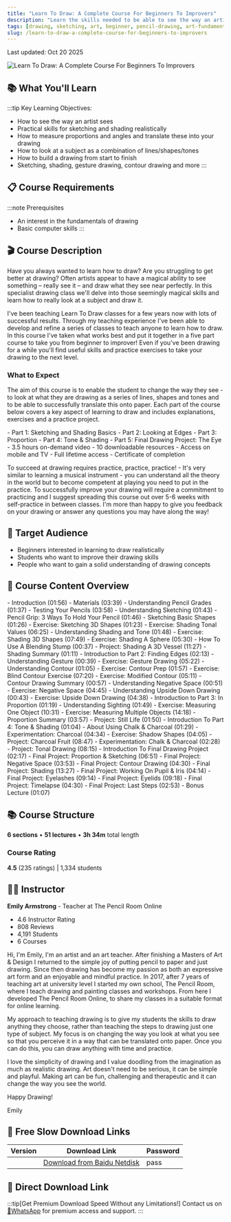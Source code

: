 ```yaml
---
title: "Learn To Draw: A Complete Course For Beginners To Improvers"
description: "Learn the skills needed to be able to see the way an artist sees, including sketching, proportion, tone and much more. Master drawing fundamentals with this comprehensive course."
tags: [drawing, sketching, art, beginner, pencil-drawing, art-fundamentals]
slug: /learn-to-draw-a-complete-course-for-beginners-to-improvers
---
```


Last updated: Oct 20 2025

![Learn To Draw: A Complete Course For Beginners To Improvers](https://img-c.udemycdn.com/course/240x135/3903008_e4d8_2.jpg)

## 📚 What You'll Learn

:::tip Key Learning Objectives:
- How to see the way an artist sees
- Practical skills for sketching and shading realistically
- How to measure proportions and angles and translate these into your drawing
- How to look at a subject as a combination of lines/shapes/tones
- How to build a drawing from start to finish
- Sketching, shading, gesture drawing, contour drawing and more
:::

## 📋 Course Requirements

:::note Prerequisites
- An interest in the fundamentals of drawing
- Basic computer skills
:::

## 🎬 Course Description

Have you always wanted to learn how to draw? Are you struggling to get better at drawing? Often artists appear to have a magical ability to see something – really see it – and draw what they see near perfectly. In this specialist drawing class we'll delve into those seemingly magical skills and learn how to really look at a subject and draw it.

I've been teaching Learn To Draw classes for a few years now with lots of successful results. Through my teaching experience I've been able to develop and refine a series of classes to teach anyone to learn how to draw. In this course I've taken what works best and put it together in a five part course to take you from beginner to improver! Even if you've been drawing for a while you'll find useful skills and practice exercises to take your drawing to the next level.

### What to Expect

The aim of this course is to enable the student to change the way they see - to look at what they are drawing as a series of lines, shapes and tones and to be able to successfully translate this onto paper. Each part of the course below covers a key aspect of learning to draw and includes explanations, exercises and a practice project.

<Tabs>
<TabItem value="outline" label="Course Outline" default>
- Part 1: Sketching and Shading Basics
- Part 2: Looking at Edges
- Part 3: Proportion
- Part 4: Tone & Shading
- Part 5: Final Drawing Project: The Eye
</TabItem>
<TabItem value="content" label="Course Content">
- 3.5 hours on-demand video
- 10 downloadable resources
- Access on mobile and TV
- Full lifetime access
- Certificate of completion
</TabItem>
</Tabs>

To succeed at drawing requires practice, practice, practice! - It's very similar to learning a musical instrument - you can understand all the theory in the world but to become competent at playing you need to put in the practice. To successfully improve your drawing will require a commitment to practicing and I suggest spreading this course out over 5-6 weeks with self-practice in between classes. I'm more than happy to give you feedback on your drawing or answer any questions you may have along the way!

## 👥 Target Audience

- Beginners interested in learning to draw realistically
- Students who want to improve their drawing skills
- People who want to gain a solid understanding of drawing concepts

## 📖 Course Content Overview

<Tabs>
<TabItem value="section1" label="Section 1: Introduction & Materials" default>
- Introduction (01:56)
- Materials (03:39)
- Understanding Pencil Grades (01:37)
</TabItem>
<TabItem value="section2" label="Section 2: Back to Basics">
- Testing Your Pencils (03:58)
- Understanding Sketching (01:43)
- Pencil Grip: 3 Ways To Hold Your Pencil (01:46)
- Sketching Basic Shapes (01:26)
- Exercise: Sketching 3D Shapes (01:23)
- Exercise: Shading Tonal Values (06:25)
- Understanding Shading and Tone (01:48)
- Exercise: Shading 3D Shapes (07:49)
- Exercise: Shading A Sphere (05:30)
- How To Use A Blending Stump (00:37)
- Project: Shading A 3D Vessel (11:27)
- Shading Summary (01:11)
</TabItem>
<TabItem value="section3" label="Section 3: Finding Edges">
- Introduction to Part 2: Finding Edges (02:13)
- Understanding Gesture (00:39)
- Exercise: Gesture Drawing (05:22)
- Understanding Contour (01:05)
- Exercise: Contour Prep (01:57)
- Exercise: Blind Contour Exercise (07:20)
- Exercise: Modified Contour (05:11)
- Contour Drawing Summary (00:57)
- Understanding Negative Space (00:51)
- Exercise: Negative Space (04:45)
- Understanding Upside Down Drawing (00:43)
- Exercise: Upside Down Drawing (04:38)
</TabItem>
<TabItem value="section4" label="Section 4: In Proportion">
- Introduction to Part 3: In Proportion (01:19)
- Understanding Sighting (01:49)
- Exercise: Measuring One Object (10:31)
- Exercise: Measuring Multiple Objects (14:18)
- Proportion Summary (03:57)
- Project: Still Life (01:50)
</TabItem>
<TabItem value="section5" label="Section 5: Tone & Shading">
- Introduction To Part 4: Tone & Shading (01:04)
- About Using Chalk & Charcoal (01:29)
- Experimentation: Charcoal (04:34)
- Exercise: Shadow Shapes (04:05)
- Project: Charcoal Fruit (08:47)
- Experimentation: Chalk & Charcoal (02:28)
- Project: Tonal Drawing (08:15)
</TabItem>
<TabItem value="section6" label="Section 6: Final Drawing Project">
- Introduction To Final Drawing Project (02:17)
- Final Project: Proportion & Sketching (06:51)
- Final Project: Negative Space (03:53)
- Final Project: Contour Drawing (04:30)
- Final Project: Shading (13:27)
- Final Project: Working On Pupil & Iris (04:14)
- Final Project: Eyelashes (09:14)
- Final Project: Eyelids (09:18)
- Final Project: Timelapse (04:30)
- Final Project: Last Steps (02:53)
- Bonus Lecture (01:07)
</TabItem>
</Tabs>

## 📚 Course Structure

**6 sections** • **51 lectures** • **3h 34m** total length

### Course Rating
**4.5** (235 ratings) | 1,334 students

## 👨‍🏫 Instructor

**Emily Armstrong** - Teacher at The Pencil Room Online

- 4.6 Instructor Rating
- 808 Reviews
- 4,191 Students
- 6 Courses

Hi, I'm Emily, I'm an artist and an art teacher. After finishing a Masters of Art & Design I returned to the simple joy of putting pencil to paper and just drawing. Since then drawing has become my passion as both an expressive art form and an enjoyable and mindful practice. In 2017, after 7 years of teaching art at university level I started my own school, The Pencil Room, where I teach drawing and painting classes and workshops. From here I developed The Pencil Room Online, to share my classes in a suitable format for online learning.

My approach to teaching drawing is to give my students the skills to draw anything they choose, rather than teaching the steps to drawing just one type of subject. My focus is on changing the way you look at what you see so that you perceive it in a way that can be translated onto paper. Once you can do this, you can draw anything with time and practice.

I love the simplicity of drawing and I value doodling from the imagination as much as realistic drawing. Art doesn't need to be serious, it can be simple and playful. Making art can be fun, challenging and therapeutic and it can change the way you see the world.

Happy Drawing!

Emily

## 🐌 Free Slow Download Links

| Version | Download Link | Password |
|--------|---------------|----------|
| | [Download from Baidu Netdisk](https://pan.baidu.com/s/link) | pass |

## 🚀 Direct Download Link
:::tip[Get Premium Download Speed Without any Limitations!]
Contact us on [💬WhatsApp](https://wa.me/+8613237610083) for premium  access and support.
:::
